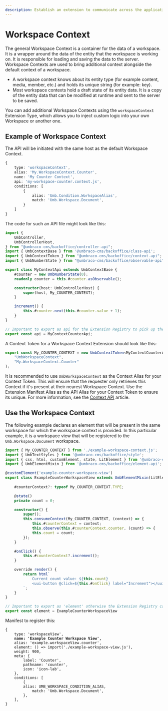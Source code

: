 ```yaml
---
description: Establish an extension to communicate across the application.
---
```


# Workspace Context

The general Workspace Context is a container for the data of a workspace. It is a wrapper around the data of the entity that the workspace is working on. It is responsible for loading and saving the data to the server. Workspace Contexts are used to bring additional context alongside the default context of a workspace.

* A workspace context knows about its entity type (for example content, media, member, etc.) and holds its unique string (for example: key).
* Most workspace contexts hold a draft state of its entity data. It is a copy of the entity data that can be modified at runtime and sent to the server to be saved.

You can add additional Workspace Contexts using the `workspaceContext` Extension Type, which allows you to inject custom logic into your own Workspace or another one.

## Example of Workspace Context

The API will be initiated with the same host as the default Workspace Context.

```typescript
{
    type: 'workspaceContext',
    alias: 'My.WorkspaceContext.Counter',
    name: 'My Counter Context',
    api: 'my-workspace-counter.context.js',
    conditions: [
        {
            alias: 'Umb.Condition.WorkspaceAlias',
            match: 'Umb.Workspace.Document',
        }
    ]
}
```

The code for such an API file might look like this:

```typescript
import {
    UmbController,
    UmbControllerHost,
} from "@umbraco-cms/backoffice/controller-api";
import { UmbContextBase } from '@umbraco-cms/backoffice/class-api';
import { UmbContextToken } from "@umbraco-cms/backoffice/context-api";
import { UmbNumberState } from "@umbraco-cms/backoffice/observable-api";

export class MyContextApi extends UmbContextBase {
    #counter = new UmbNumberState(0);
    readonly counter = this.#counter.asObservable();

    constructor(host: UmbControllerHost) {
        super(host, My_COUNTER_CONTEXT);
    }

    increment() {
        this.#counter.next(this.#counter.value + 1);
    }
}

// Important to export as api for the Extension Registry to pick up the class:
export const api = MyContextCounterApi;
```

A Context Token for a Workspace Context Extension should look like this:

```typescript
export const My_COUNTER_CONTEXT = new UmbContextToken<MyContextCounterApi>(
    "UmbWorkspaceContext",
    "My.WorkspaceContext.Counter"
);
```

It is recommended to use `UmbWorkspaceContext` as the Context Alias for your Context Token. This will ensure that the requester only retrieves this Context if it's present at their nearest Workspace Context. Use the Extension Manifest Alias as the API Alias for your Context Token to ensure its unique. For more information, see the [Context API](../../../foundation/working-with-data/context-api.md) article.

## Use the Workspace Context

The following example declares an element that will be present in the same workspace for which the workspace context is provided. In this particular example, it is a workspace view that will be registered to the `Umb.Workspace.Document` workspace.

```typescript
import { My_COUNTER_CONTEXT } from './example-workspace-context.js';
import { UmbTextStyles } from '@umbraco-cms/backoffice/style';
import { css, html, customElement, state, LitElement } from '@umbraco-cms/backoffice/external/lit';
import { UmbElementMixin } from '@umbraco-cms/backoffice/element-api';

@customElement('example-counter-workspace-view')
export class ExampleCounterWorkspaceView extends UmbElementMixin(LitElement) {
	
	#counterContext?: typeof My_COUNTER_CONTEXT.TYPE;

	@state()
	private count = 0;

	constructor() {
		super();
		this.consumeContext(My_COUNTER_CONTEXT, (context) => {
			this.#counterContext = context;
			this.observe(this.#counterContext.counter, (count) => {
			this.count = count;
		});
	}

	#onClick() {
		this.#counterContext?.increment();
	}

	override render() {
		return html`
			Current count value: ${this.count}
			<uui-button @click=${this.#onClick} label="Increment"></uui-button>
		`;
	}
}

// Important to export as 'element' otherwise the Extension Registry cannot pick up the class.
export const element = ExampleCounterWorkspaceView
```

Manifest to register this:

<pre><code>{
    type: 'workspaceView',
<strong>    name: 'Example Counter Workspace View',
</strong>    alias: 'example.workspaceView.counter',
    element: () => import('./example-workspace-view.js'),
    weight: 900,
    meta: {
        label: 'Counter',
        pathname: 'counter',
        icon: 'icon-lab',
    },
    conditions: [
        {
	    alias: UMB_WORKSPACE_CONDITION_ALIAS,
            match: 'Umb.Workspace.Document',
        },
    ],
}
</code></pre>


